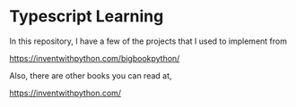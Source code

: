 # Typescript Learning 

In this repository, I have a few of the projects that I used to implement from 

https://inventwithpython.com/bigbookpython/

Also, there are other books you can read at,

https://inventwithpython.com/
